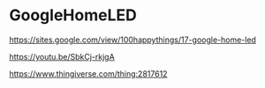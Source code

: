 # GoogleHomeLED
https://sites.google.com/view/100happythings/17-google-home-led

https://youtu.be/SbkCj-rkjgA

https://www.thingiverse.com/thing:2817612